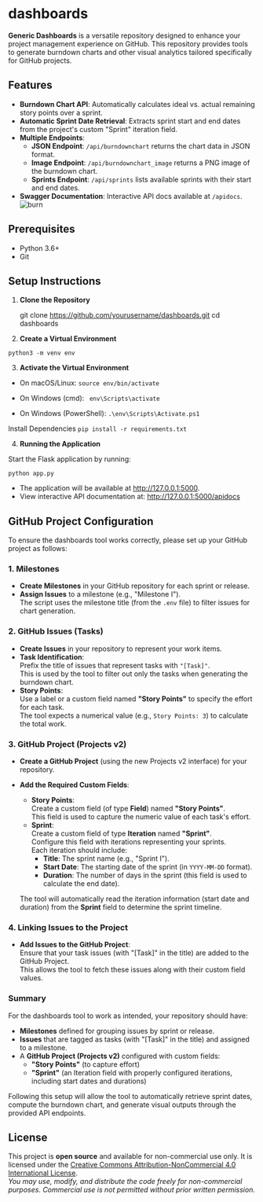 # dashboards

**Generic Dashboards** is a versatile repository designed to enhance your project management experience on GitHub. This repository provides tools to generate burndown charts and other visual analytics tailored specifically for GitHub projects.

## Features

- **Burndown Chart API**: Automatically calculates ideal vs. actual remaining story points over a sprint.
- **Automatic Sprint Date Retrieval**: Extracts sprint start and end dates from the project's custom "Sprint" iteration field.
- **Multiple Endpoints**:
  - **JSON Endpoint**: `/api/burndownchart` returns the chart data in JSON format.
  - **Image Endpoint**: `/api/burndownchart_image` returns a PNG image of the burndown chart.
  - **Sprints Endpoint**: `/api/sprints` lists available sprints with their start and end dates.
- **Swagger Documentation**: Interactive API docs available at `/apidocs`.
![burn](https://github.com/user-attachments/assets/90ab33ad-7a9d-4ce2-93f3-1ade69cb7653)

## Prerequisites

- Python 3.6+
- Git

## Setup Instructions

1. **Clone the Repository**


   git clone https://github.com/yourusername/dashboards.git
   cd dashboards

2. **Create a Virtual Environment**

```python3 -m venv env```

3. **Activate the Virtual Environment**

- On macOS/Linux:
 ```source env/bin/activate```

- On Windows (cmd):
 ``` env\Scripts\activate```

- On Windows (PowerShell):
 ``` .\env\Scripts\Activate.ps1 ```

Install Dependencies
 ```pip install -r requirements.txt```

4. **Running the Application**

Start the Flask application by running:

 ```python app.py```

- The application will be available at http://127.0.0.1:5000.
- View interactive API documentation at: http://127.0.0.1:5000/apidocs
## GitHub Project Configuration

To ensure the dashboards tool works correctly, please set up your GitHub project as follows:

### 1. Milestones
- **Create Milestones** in your GitHub repository for each sprint or release.
- **Assign Issues** to a milestone (e.g., "Milestone I").  
  The script uses the milestone title (from the `.env` file) to filter issues for chart generation.

### 2. GitHub Issues (Tasks)
- **Create Issues** in your repository to represent your work items.
- **Task Identification**:  
  Prefix the title of issues that represent tasks with `"[Task]"`.  
  This is used by the tool to filter out only the tasks when generating the burndown chart.
- **Story Points**:  
  Use a label or a custom field named **"Story Points"** to specify the effort for each task.  
  The tool expects a numerical value (e.g., `Story Points: 3`) to calculate the total work.

### 3. GitHub Project (Projects v2)
- **Create a GitHub Project** (using the new Projects v2 interface) for your repository.
- **Add the Required Custom Fields**:
  - **Story Points**:  
    Create a custom field (of type **Field**) named **"Story Points"**.  
    This field is used to capture the numeric value of each task's effort.
  - **Sprint**:  
    Create a custom field of type **Iteration** named **"Sprint"**.  
    Configure this field with iterations representing your sprints.  
    Each iteration should include:
    - **Title**: The sprint name (e.g., "Sprint I").
    - **Start Date**: The starting date of the sprint (in `YYYY-MM-DD` format).
    - **Duration**: The number of days in the sprint (this field is used to calculate the end date).
  
  The tool will automatically read the iteration information (start date and duration) from the **Sprint** field to determine the sprint timeline.

### 4. Linking Issues to the Project
- **Add Issues to the GitHub Project**:  
  Ensure that your task issues (with "[Task]" in the title) are added to the GitHub Project.  
  This allows the tool to fetch these issues along with their custom field values.

### Summary
For the dashboards tool to work as intended, your repository should have:
- **Milestones** defined for grouping issues by sprint or release.
- **Issues** that are tagged as tasks (with "[Task]" in the title) and assigned to a milestone.
- A **GitHub Project (Projects v2)** configured with custom fields:
  - **"Story Points"** (to capture effort)
  - **"Sprint"** (an Iteration field with properly configured iterations, including start dates and durations)

Following this setup will allow the tool to automatically retrieve sprint dates, compute the burndown chart, and generate visual outputs through the provided API endpoints.

## License

This project is **open source** and available for non-commercial use only. It is licensed under the [Creative Commons Attribution-NonCommercial 4.0 International License](https://creativecommons.org/licenses/by-nc/4.0/).  
*You may use, modify, and distribute the code freely for non-commercial purposes. Commercial use is not permitted without prior written permission.*

